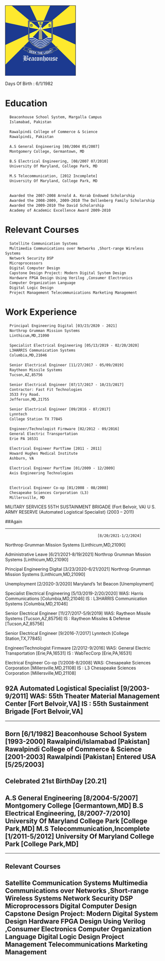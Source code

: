 ![BeaconHouse](https://github.com/zakinder/Resume/blob/main/BeaconHouseSchoolSystem.PNG "BeaconHouse")

Days Of Birth : 6/1/1982

# Education

      Beaconhouse School System, Margalla Campus 
      Islamabad, Pakistan
      
      Rawalpindi College of Commerce & Science
      Rawalpindi, Pakistan
      
      A.S General Engineering [08/2004 05/2007]
      Montgomery College, Germantown, MD
      
      B.S Electrical Engineering, [08/2007 07/2010]
      University Of Maryland, College Park, MD
      
      M.S Telecommunication, [2012 Incomplete]
      University Of Maryland, College Park, MD


      Awarded the 2007-2008 Arnold A. Korab Endowed Scholarship
      Awarded the 2008-2009, 2009-2010 The Dollenberg Family Scholarship
      Awarded the 2009-2010 The David Scholarship
      Academy of Academic Excellence Award 2009-2010

# Relevant Courses

      Satellite Communication Systems
      Multimedia Communications over Networks ,Short-range Wireless Systems
      Network Security DSP
      Microprocessors
      Digital Computer Design
      Capstone Design Project: Modern Digital System Design
      Hardware FPGA Design Using Verilog ,Consumer Electronics
      Computer Organization Language
      Digital Logic Design
      Project Management Telecommunications Marketing Management


# Work Experience


      Principal Engineering Digital [03/23/2020 - 2021]
      Northrop Grumman Mission Systems
      Linthicum,MD,21090

      Specialist Electrical Engineering [05/13/2019 - 02/20/2020]
      L3HARRIS Communication Systems
      Columbia,MD,21046
      
      Senior Electrical Engineer [11/27/2017 - 05/09/2019]
      Raytheon Missile Systems
      Tucson,AZ,85756
      
      Senior Electrical Engineer [07/17/2017 - 10/23/2017]
      Contractor: Fast Fit Technologies
      3533 Fry Road.
      Jefferson,MD,21755
      
      Senior Electrical Engineer [09/2016 - 07/2017]
      Lynntech
      College Station TX 77845
      
      Engineer/Technologist Firmware [02/2012 - 09/2016]
      General Electric Transportation
      Erie PA 16531
      
      Electrical Engineer PartTime [2011 - 2011]
      Howard Hughes Medical Institute
      Ashburn, VA
      
      Electrical Engineer PartTime [01/2009 - 12/2009]
      Axis Engineering Technologies

      
      Electrical Engineer Co-op [01/2008 - 08/2008]
      Chesapeake Sciences Corporation (L3)
      Millersville, MD

      
MILITARY SERVICES 55TH SUSTAINMENT BRIGADE (Fort Belvoir, VA) 
U S. ARMY RESERVE (Automated Logistical Specialist) (2003 – 2011)


##Again

-------------------------------------------------------------------------
                                              [8/20/2021-1/2/2024]
Northrop Grumman Mission Systems              [Linthicum,MD,21090]

Administrative Leave                          [6/21/2021-8/19/2021]
Northrop Grumman Mission Systems              [Linthicum,MD,21090]

Principal Engineering Digital                 [3/23/2020-6/21/2021]
Northrop Grumman Mission Systems              [Linthicum,MD,21090]

Unemployment                                  [2/2020-3/2020]
Maryland’s 1st Beacon                         [Unemployment]

Specialist Electrical Engineering             [5/13/2019-2/20/2020]
WAS: Harris Communications                    [Columbia,MD,21046]
IS : L3HARRIS Communication Systems           [Columbia,MD,21046]

Senior Electrical Engineer                    [11/27/2017-5/9/2019]
WAS: Raytheon Missile Systems                 [Tucson,AZ,85756]
IS : Raytheon Missiles & Defense              [Tucson,AZ,85756]

Senior Electrical Engineer                    [9/2016-7/2017]
Lynntech                                      [College Station,TX,77845]

Engineer/Technologist Firmware                [2/2012-9/2016]
WAS: General Electric Transportation          [Erie,PA,16531]
IS : WabTecCorp                               [Erie,PA,16531]

Electrical Engineer Co-op                     [1/2008-8/2008]
WAS: Chesapeake Sciences Corporation          [Millersville,MD,21108]
IS : L3 Chesapeake Sciences Corporation       [Millersville,MD,21108]

92A Automated Logistical Specialist           [9/2003-9/2011]
WAS: 55th Theater Material Management Center  [Fort Belvoir,VA]
IS : 55th Sustainment Brigade                 [Fort Belvoir,VA]
-------------------------------------------------------------------------


-------------------------------------------------------------------------
Born                                          [6/1/1982]
Beaconhouse School System                     [1993-2000]
Rawalpindi/Islamabad                          [Pakistan]
Rawalpindi College of Commerce & Science      [2001-2003]
Rawalpindi                                    [Pakistan]
Entered USA                                   [5/25/2003]
-------------------------------------------------------------------------
Celebrated 21st BirthDay                      [20.21]
-------------------------------------------------------------------------
A.S General Engineering                       [8/2004-5/2007]
Montgomery College                            [Germantown,MD] 
B.S Electrical Engineering,                   [8/2007-7/2010]
University Of Maryland College Park           [College Park,MD]
M.S Telecommunication,Incomplete              [1/2011-5/2012]
University Of Maryland College Park           [College Park,MD]
-------------------------------------------------------------------------

-------------------------------------------------------------------------
Relevant Courses
-------------------------------------------------------------------------
Satellite Communication Systems
Multimedia Communications over Networks ,Short-range Wireless Systems
Network Security DSP
Microprocessors
Digital Computer Design
Capstone Design Project: Modern Digital System Design
Hardware FPGA Design Using Verilog ,Consumer Electronics
Computer Organization Language
Digital Logic Design
Project Management Telecommunications Marketing Management
-------------------------------------------------------------------------

